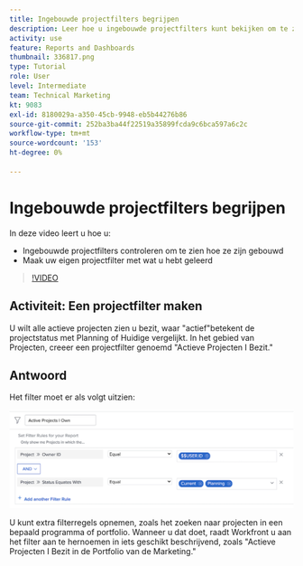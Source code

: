 ```yaml
---
title: Ingebouwde projectfilters begrijpen
description: Leer hoe u ingebouwde projectfilters kunt bekijken om te zien hoe ze zijn gemaakt en uw eigen projectfilter kunt maken in Workfront.
activity: use
feature: Reports and Dashboards
thumbnail: 336817.png
type: Tutorial
role: User
level: Intermediate
team: Technical Marketing
kt: 9083
exl-id: 8180029a-a350-45cb-9948-eb5b44276b86
source-git-commit: 252ba3ba44f22519a35899fcda9c6bca597a6c2c
workflow-type: tm+mt
source-wordcount: '153'
ht-degree: 0%

---
```


# Ingebouwde projectfilters begrijpen

In deze video leert u hoe u:

* Ingebouwde projectfilters controleren om te zien hoe ze zijn gebouwd
* Maak uw eigen projectfilter met wat u hebt geleerd

>[!VIDEO](https://video.tv.adobe.com/v/336817/?quality=12)


## Activiteit: Een projectfilter maken

U wilt alle actieve projecten zien u bezit, waar &quot;actief&quot;betekent de projectstatus met Planning of Huidige vergelijkt. In het gebied van Projecten, creeer een projectfilter genoemd &quot;Actieve Projecten I Bezit.&quot;

## Antwoord

Het filter moet er als volgt uitzien:

![Een beeld van het scherm om een projectfilter tot stand te brengen](assets/opening-built-in-project-filters-1.png)

U kunt extra filterregels opnemen, zoals het zoeken naar projecten in een bepaald programma of portfolio. Wanneer u dat doet, raadt Workfront u aan het filter aan te hernoemen in iets geschikt beschrijvend, zoals &quot;Actieve Projecten I Bezit in de Portfolio van de Marketing.&quot;
